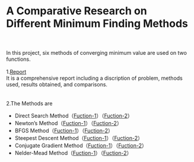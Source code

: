 # A Comparative Research on Different Minimum Finding Methods  
<br><br>
  In this project, six methods of converging minimum value are used on two functions.
<br><br>
1.[Report](https://github.com/yyywrz/PHYSICS-PROJECT/blob/master/2/Project%20report.pdf) 
<br>
  It is a comprehensive report including a discription of problem, methods used, results obtained, and comparisons.
  <br>
  <br>
  <br>
2.The Methods are 
* Direct Search Method（[Fuction-1](https://github.com/yyywrz/PHYSICS-PROJECT/blob/master/2/pj_1a.m)）（[Fuction-2](https://github.com/yyywrz/PHYSICS-PROJECT/blob/master/2/pj_2a.m)）
* Newton’s Method（[Fuction-1](https://github.com/yyywrz/PHYSICS-PROJECT/blob/master/2/pj_1b.m)）（[Fuction-2](https://github.com/yyywrz/PHYSICS-PROJECT/blob/master/2/pj_2b.m)） 
* BFGS Method（[Fuction-1](https://github.com/yyywrz/PHYSICS-PROJECT/blob/master/2/pj_1c.m)）（[Fuction-2](https://github.com/yyywrz/PHYSICS-PROJECT/blob/master/2/pj_2c.m)）
* Steepest Descent Method（[Fuction-1](https://github.com/yyywrz/PHYSICS-PROJECT/blob/master/2/pj_1d.m)）（[Fuction-2](https://github.com/yyywrz/PHYSICS-PROJECT/blob/master/2/pj_2d.m)）
* Conjugate Gradient Method（[Fuction-1](https://github.com/yyywrz/PHYSICS-PROJECT/blob/master/2/pj_1e.m)）（[Fuction-2](https://github.com/yyywrz/PHYSICS-PROJECT/blob/master/2/pj_2e.m)）
* Nelder-Mead Method（[Fuction-1](https://github.com/yyywrz/PHYSICS-PROJECT/blob/master/2/pj_1f.m)）（[Fuction-2](https://github.com/yyywrz/PHYSICS-PROJECT/blob/master/2/pj_2f.m)）
